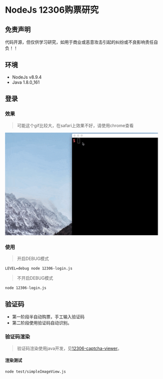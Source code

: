 # NodeJs 12306购票研究

## 免责声明

代码开源，但仅供学习研究，如用于商业或恶意攻击引起的纠纷或不良影响责任自负！！

## 环境

* NodeJs v8.9.4
* Java 1.8.0_161

## 登录

### 效果

> 可能这个gif比较大，在safari上效果不好，请使用chrome查看

![image](https://github.com/MedusaLeee/12306/blob/master/constants/12306-login.gif)

### 使用

> 开启DEBUG模式

    LEVEL=debug node 12306-login.js
    
> 不开启DEBUG模式

    node 12306-login.js

## 验证码

* 第一阶段半自动购票，手工输入验证码
* 第二阶段使用验证码自动识别。

### 验证码渲染

> 验证码渲染使用java开发，见[12306-captcha-viewer](https://github.com/MedusaLeee/12306-captcha-viewer)。

#### 渲染测试

    node test/simpleImageView.js